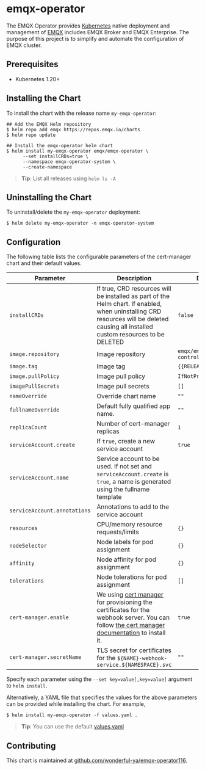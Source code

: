 # emqx-operator

The EMQX Operator provides [Kubernetes](https://kubernetes.io/) native deployment and management of [EMQX](https://www.emqx.io/) includes EMQX Broker and EMQX Enterprise. The purpose of this project is to simplify and automate the configuration of EMQX cluster.

## Prerequisites

- Kubernetes 1.20+

## Installing the Chart

To install the chart with the release name `my-emqx-operator`:

```console
## Add the EMQX Helm repository
$ helm repo add emqx https://repos.emqx.io/charts
$ helm repo update

## Install the emqx-operator helm chart
$ helm install my-emqx-operator emqx/emqx-operator \
      --set installCRDs=true \
      --namespace emqx-operator-system \
      --create-namespace
```

> **Tip**: List all releases using `helm ls -A`

## Uninstalling the Chart

To uninstall/delete the `my-emqx-operator` deployment:

```console
$ helm delete my-emqx-operator -n emqx-operator-system
```

## Configuration

The following table lists the configurable parameters of the cert-manager chart and their default values.

| Parameter | Description | Default |
| --------- | ----------- | ------- |
| `installCRDs` | If true, CRD resources will be installed as part of the Helm chart. If enabled, when uninstalling CRD resources will be deleted causing all installed custom resources to be DELETED | `false` |
| `image.repository` | Image repository | `emqx/emqx-operator-controller` |
| `image.tag` | Image tag | `{{RELEASE_VERSION}}` |
| `image.pullPolicy` | Image pull policy | `IfNotPresent` |
| `imagePullSecrets` | Image pull secrets| `[]` |
| `nameOverride` | Override chart name | `""` |
| `fullnameOverride` | Default fully qualified app name. | `""` |
| `replicaCount`  | Number of cert-manager replicas  | `1` |
| `serviceAccount.create` | If `true`, create a new service account | `true` |
| `serviceAccount.name` | Service account to be used. If not set and `serviceAccount.create` is `true`, a name is generated using the fullname template |  |
| `serviceAccount.annotations` | Annotations to add to the service account |  |
| `resources` | CPU/memory resource requests/limits | `{}` |
| `nodeSelector` | Node labels for pod assignment | `{}` |
| `affinity` | Node affinity for pod assignment | `{}` |
| `tolerations` | Node tolerations for pod assignment | `[]` |
| `cert-manager.enable` | We using [cert manager](https://github.com/jetstack/cert-manager) for provisioning the certificates for the webhook server. You can follow [the cert manager documentation](https://cert-manager.io/docs/installation/) to install it. | `true` |
| `cert-manager.secretName` | TLS secret for certificates for the `${NAME}-webhook-service.${NAMESPACE}.svc` | `""` |

Specify each parameter using the `--set key=value[,key=value]` argument to `helm install`.

Alternatively, a YAML file that specifies the values for the above parameters can be provided while installing the chart. For example,

```console
$ helm install my-emqx-operator -f values.yaml .
```
> **Tip**: You can use the default [values.yaml](https://github.com/wonderful-ya/emqx-operator116/tree/main/deploy/charts/emqx-operator/values.yaml)

## Contributing

This chart is maintained at [github.com/wonderful-ya/emqx-operator116](https://github.com/wonderful-ya/emqx-operator116/tree/main/deploy/charts/emqx-operator).
